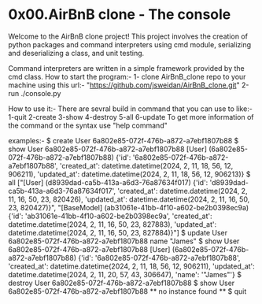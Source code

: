 <h1>0x00.AirBnB clone - The console</h1>
Welcome to the AirBnB clone project!
This project involves the creation of python packages and command interpreters using cmd module, serializing and deserializing a class, and unit testing.

Command interpreters are written in a simple framework provided by the cmd class.
How to start the program:-
1- clone AirBnB_clone repo to your machine using this url:-
"https://github.com/jsweidan/AirBnB_clone.git"
2-run ./console.py

How to use it:-
There are sevral build in command that you can use to like:-
1-quit
2-create
3-show
4-destroy
5-all
6-update
To get more information of the command or the syntax use "help command"

examples:-
$ create User
6a802e85-072f-476b-a872-a7ebf1807b88
$ show User 6a802e85-072f-476b-a872-a7ebf1807b88
[User] (6a802e85-072f-476b-a872-a7ebf1807b88) {'id': '6a802e85-072f-476b-a872-a7ebf1807b88', 'created_at': datetime.datetime(2024, 2, 11, 18, 56, 12, 906211), 'updated_at': datetime.datetime(2024, 2, 11, 18, 56, 12, 906213)}
$ all
["[User] (d8939dad-ca5b-413a-a6d3-76a87634f017) {'id': 'd8939dad-ca5b-413a-a6d3-76a87634f017', 'created_at': datetime.datetime(2024, 2, 11, 16, 50, 23, 820426), 'updated_at': datetime.datetime(2024, 2, 11, 16, 50, 23, 820427)}", "[BaseModel] (ab31061e-41bb-4f10-a602-be2b0398ec9a) {'id': 'ab31061e-41bb-4f10-a602-be2b0398ec9a', 'created_at': datetime.datetime(2024, 2, 11, 16, 50, 23, 827883), 'updated_at': datetime.datetime(2024, 2, 11, 16, 50, 23, 827884)}"]
$ update User 6a802e85-072f-476b-a872-a7ebf1807b88 name "James"
$ show User 6a802e85-072f-476b-a872-a7ebf1807b88
[User] (6a802e85-072f-476b-a872-a7ebf1807b88) {'id': '6a802e85-072f-476b-a872-a7ebf1807b88', 'created_at': datetime.datetime(2024, 2, 11, 18, 56, 12, 906211), 'updated_at': datetime.datetime(2024, 2, 11, 20, 57, 43, 306647), 'name': '"James"'}
$ destroy User 6a802e85-072f-476b-a872-a7ebf1807b88
$ show User 6a802e85-072f-476b-a872-a7ebf1807b88
** no instance found **
$ quit